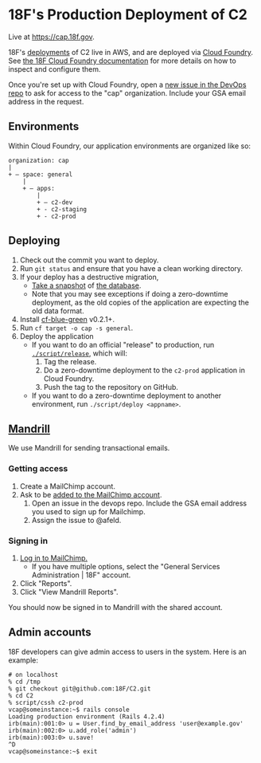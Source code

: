 # 18F's Production Deployment of C2

Live at https://cap.18f.gov.

18F's [deployments](http://12factor.net/codebase) of C2 live in AWS, and are
deployed via [Cloud Foundry](http://www.cloudfoundry.org). See [the 18F Cloud
Foundry documentation](https://docs.cloud.gov) for more details on how to inspect
and configure them.

Once you're set up with Cloud Foundry, open a [new issue in the DevOps
repo](https://github.com/18F/DevOps/issues/new) to ask for access to the "cap"
organization. Include your GSA email address in the request.

## Environments

Within Cloud Foundry, our application environments are organized like so:

```
organization: cap
|
+ – space: general
    |
    + – apps:
        |
        + – c2-dev
        + - c2-staging
        + - c2-prod
```

## Deploying

1. Check out the commit you want to deploy.
1. Run `git status` and ensure that you have a clean working directory.
1. If your deploy has a destructive migration,
    * [Take a snapshot](http://docs.aws.amazon.com/AmazonRDS/latest/UserGuide/USER_CreateSnapshot.html) of [the database](https://console.aws.amazon.com/rds/home?region=us-east-1#dbinstances:).
    * Note that you may see exceptions if doing a zero-downtime deployment, as the old copies of the application are expecting the old data format.
1. Install [cf-blue-green](https://github.com/18F/cf-blue-green) v0.2.1+.
1. Run `cf target -o cap -s general`.
1. Deploy the application
    * If you want to do an official "release" to production, run [`./script/release`](../script/release), which will:
        1. Tag the release.
        1. Do a zero-downtime deployment to the `c2-prod` application in Cloud Foundry.
        1. Push the tag to the repository on GitHub.
    * If you want to do a zero-downtime deployment to another environment, run `./script/deploy <appname>`.

## [Mandrill](https://mandrillapp.com)

We use Mandrill for sending transactional emails.

### Getting access

1. Create a MailChimp account.
1. Ask to be [added to the MailChimp account](http://kb.mailchimp.com/accounts/multi-user/manage-user-levels-in-your-account).
    1. Open an issue in the devops repo. Include the GSA email address you used
       to sign up for Mailchimp.
    1. Assign the issue to @afeld.

### Signing in

1. [Log in to MailChimp.](https://login.mailchimp.com)
    * If you have multiple options, select the "General Services Administration | 18F" account.
1. Click "Reports".
1. Click "View Mandrill Reports".

You should now be signed in to Mandrill with the shared account.

## Admin accounts

18F developers can give admin access to users in the system. Here is an example:

```
# on localhost
% cd /tmp
% git checkout git@github.com:18F/C2.git
% cd C2
% script/cssh c2-prod
vcap@someinstance:~$ rails console
Loading production environment (Rails 4.2.4)
irb(main):001:0> u = User.find_by_email_address 'user@example.gov'
irb(main):002:0> u.add_role('admin')
irb(main):003:0> u.save!
^D
vcap@someinstance:~$ exit
```
